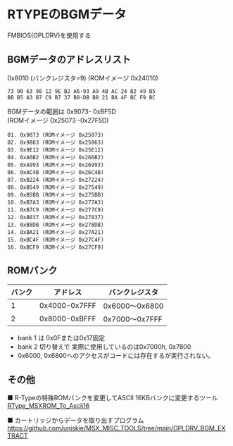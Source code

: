 # RTYPEのBGMデータ

FMBIOS(OPLDRV)を使用する

## BGMデータのアドレスリスト

0x8010 (バンクレジスタ=9) (ROMイメージ 0x24010)
```
73 90 63 98 12 9E B2 A6-93 A9 4B AC 24 B2 49 B5
BB B5 A3 B7 C9 B7 37 B8-DB B8 21 BA 4F BC F9 BC
```

BGMデータの範囲は 0x9073- 0xBF5D  
 (ROMイメージ 0x25073 -0x27F5D)

```
01. 0x9073 (ROMイメージ 0x25073)
02. 0x9863 (ROMイメージ 0x25863)
03. 0x9E12 (ROMイメージ 0x25E12)
04. 0xA6B2 (ROMイメージ 0x266B2)
05. 0xA993 (ROMイメージ 0x26993)
06. 0xAC4B (ROMイメージ 0x26C4B)
07. 0xB224 (ROMイメージ 0x27224)
08. 0xB549 (ROMイメージ 0x27549)
09. 0xB5BB (ROMイメージ 0x275BB)
10. 0xB7A3 (ROMイメージ 0x277A3)
11. 0xB7C9 (ROMイメージ 0x277C9)
12. 0xB837 (ROMイメージ 0x27837)
13. 0xB8DB (ROMイメージ 0x278DB)
14. 0xBA21 (ROMイメージ 0x27A21)
15. 0xBC4F (ROMイメージ 0x27C4F)
16. 0xBCF9 (ROMイメージ 0x27CF9)
```

## ROMバンク

|バンク| アドレス    | バンクレジスタ|
|------|-------------|---------------|
| 1    | 0x4000-0x7FFF | 0x6000～0x6800  |
| 2    | 0x8000-0xBFFF | 0x7000～0x7FFF  |

- bank 1 は 0x0Fまたは0x17固定
- bank 2 切り替えで 実際に使用しているのは0x7000h, 0x7800
- 0x6000, 0x6800へのアクセスがコードには存在するが実行されない。

## その他

■ R-Typeの特殊ROMバンクを変更してASCII 16KBバンクに変更するツール  
[RType_MSXROM_To_Ascii16](https://github.com/uniskie/RType_MSXROM_To_Ascii16)

■ カートリッジからデータを取り出すプログラム  
https://github.com/uniskie/MSX_MISC_TOOLS/tree/main/OPLDRV_BGM_EXTRACT
